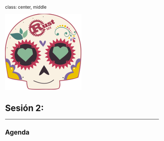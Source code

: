 class: center, middle

<img src="../assets/images/rustmx-logo.svg" alt="RustMX" width="250rem" height="auto">

# Sesión 2: 

---

## Agenda

